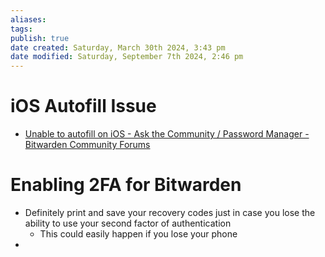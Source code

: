 ```yaml
---
aliases: 
tags: 
publish: true
date created: Saturday, March 30th 2024, 3:43 pm
date modified: Saturday, September 7th 2024, 2:46 pm
---
```


# iOS Autofill Issue

- [Unable to autofill on iOS - Ask the Community / Password Manager - Bitwarden Community Forums](https://community.bitwarden.com/t/unable-to-autofill-on-ios/51041/7)

# Enabling 2FA for Bitwarden

- Definitely print and save your recovery codes just in case you lose the ability to use your second factor of authentication
	- This could easily happen if you lose your phone
- 


